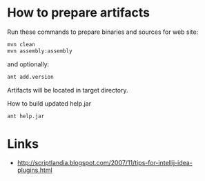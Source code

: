# How to prepare artifacts

Run these commands to prepare binaries and sources for web site:

```bash
mvn clean
mvn assembly:assembly
```

and optionally:

```bash
ant add.version
```

Artifacts will be located in target directory.


How to build updated help.jar

```bash
ant help.jar
```

# Links

* http://scriptlandia.blogspot.com/2007/11/tips-for-intellij-idea-plugins.html


